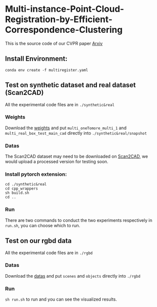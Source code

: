# Multi-instance-Point-Cloud-Registration-by-Efficient-Correspondence-Clustering
This is the source code of our CVPR paper [Arxiv](https://arxiv.org/abs/2111.14582)

## Install Environment:
`conda env create -f multiregister.yaml`

## Test on synthetic dataset and real dataset (Scan2CAD)
All the experimental code files are in `./synthetic&real`

### Weights
Download the [weights](https://sjtueducn-my.sharepoint.com/:f:/g/personal/weixuantang_sjtu_edu_cn/EqN_-RBECS5FgQC8F7Ult1wBzSpUu8qj4_sfHG7u8zTikw?e=dbaL51) and put `multi_oneTomore_multi_1` and `multi_real_box_test_main_cad` directly into `./synthetic&real/snapshot`

### Datas
The Scan2CAD dataset may need to be downloaded on [Scan2CAD](https://github.com/skanti/Scan2CAD), we would upload a processed version for testing soon.

### Install pytorch extension:
```
cd ./synthetic&real 
cd cpp_wrappers 
sh build.sh 
cd ..
```

### Run
There are two commands to conduct the two experiments respectively in `run.sh`, you can choose which to run.

## Test on our rgbd data
All the experimental code files are in `./rgbd`

### Datas
Download the [datas](https://sjtueducn-my.sharepoint.com/:f:/g/personal/weixuantang_sjtu_edu_cn/Euun43F7Ma1DrrKGtS9Q_CUBnO6ardmpksB3ZJnxMa_YnQ?e=2Ipbwy) and put `scenes` and `objects` directly into `./rgbd`

### Run
`sh run.sh` to run and you can see the visualized results.

